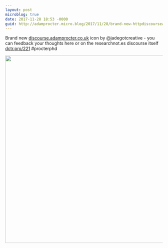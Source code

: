 ```yaml
---
layout: post
microblog: true
date: 2017-11-28 18:53 -0000
guid: http://adamprocter.micro.blog/2017/11/28/brand-new-httpdiscourseadamproctercouk.html
---
```

Brand new [discourse.adamprocter.co.uk](http://discourse.adamprocter.co.uk) icon by @jadegotcreative - you can feedback your thoughts here or on the researchnot.es discourse itself [dctr.pro/221](http://dctr.pro/221) #procterphd

<img src="http://discursive.adamprocter.co.uk/uploads/2017/ce882aea19.jpg" width="600" height="600" />
